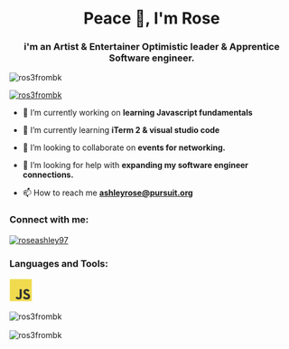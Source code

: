 <h1 align="center">Peace 👋, I'm Rose</h1>
<h3 align="center">i'm an Artist & Entertainer Optimistic leader & Apprentice Software engineer.</h3>

<p align="left"> <img src="https://komarev.com/ghpvc/?username=ros3frombk&label=Profile%20views&color=0e75b6&style=flat" alt="ros3frombk" /> </p>

<p align="left"> <a href="https://github.com/ryo-ma/github-profile-trophy"><img src="https://github-profile-trophy.vercel.app/?username=ros3frombk" alt="ros3frombk" /></a> </p>

- 🔭 I’m currently working on **learning Javascript fundamentals**

- 🌱 I’m currently learning **iTerm 2 & visual studio code**

- 👯 I’m looking to collaborate on **events for networking.**

- 🤝 I’m looking for help with **expanding my software engineer connections.**

- 📫 How to reach me **ashleyrose@pursuit.org**

<h3 align="left">Connect with me:</h3>
<p align="left">
<a href="https://linkedin.com/in/roseashley97" target="blank"><img align="center" src="https://raw.githubusercontent.com/rahuldkjain/github-profile-readme-generator/master/src/images/icons/Social/linked-in-alt.svg" alt="roseashley97" height="30" width="40" /></a>
</p>

<h3 align="left">Languages and Tools:</h3>
<p align="left"> <a href="https://developer.mozilla.org/en-US/docs/Web/JavaScript" target="_blank" rel="noreferrer"> <img src="https://raw.githubusercontent.com/devicons/devicon/master/icons/javascript/javascript-original.svg" alt="javascript" width="40" height="40"/> </a> </p>

<p><img align="center" src="https://github-readme-stats.vercel.app/api/top-langs?username=ros3frombk&show_icons=true&locale=en&layout=compact" alt="ros3frombk" /></p>

<p><img align="center" src="https://github-readme-streak-stats.herokuapp.com/?user=ros3frombk&" alt="ros3frombk" /></p>

